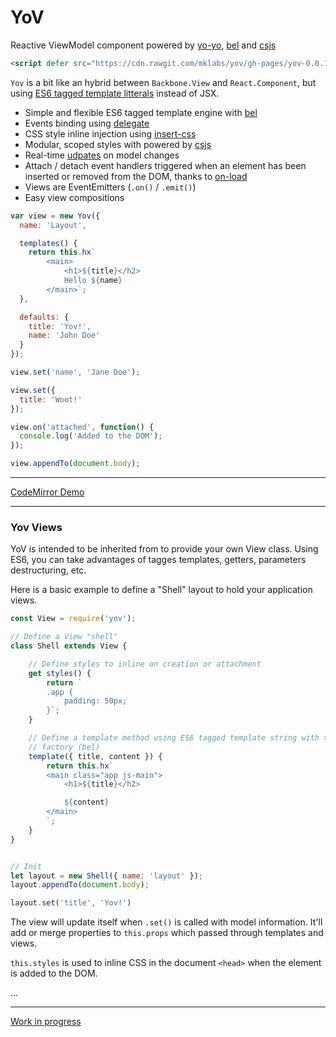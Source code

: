 # YoV

Reactive ViewModel component powered by
[yo-yo](https://github.com/maxogden/yo-yo), [bel](https://github.com/shama/bel)
and [csjs](https://github.com/rtsao/csjs#readme)

```html
<script defer src="https://cdn.rawgit.com/mklabs/yov/gh-pages/yov-0.0.1.js"></script>
```

`Yov` is a bit like an hybrid between `Backbone.View` and `React.Component`,
but using [ES6 tagged template
litterals](https://github.com/maxogden/yo-yo#tagged-template-literals) instead
of JSX.

- Simple and flexible ES6 tagged template engine with [bel](https://github.com/shama/bel)
- Events binding using [delegate](https://github.com/zenorocha/delegate)
- CSS style inline injection using [insert-css](https://github.com/substack/insert-css)
- Modular, scoped styles with powered by [csjs](https://github.com/rtsao/csjs#features)
- Real-time [udpates](https://github.com/maxogden/yo-yo#dynamic-updates) on model changes
- Attach / detach event handlers triggered when an element has been inserted or
  removed from the DOM, thanks to [on-load](https://github.com/shama/on-load)
- Views are EventEmitters (`.on()` / `.emit()`)
- Easy view compositions

```js
var view = new Yov({
  name: 'Layout',

  templates() {
    return this.hx`
		<main>
			<h1>${title}</h2>
			Hello ${name}
		</main>`;
  },

  defaults: {
    title: 'Yov!',
    name: 'John Doe'
  }
});

view.set('name', 'Jane Doe');

view.set({
  title: 'Woot!'
});

view.on('attached', function() {
  console.log('Added to the DOM');
});

view.appendTo(document.body);
```

---

[CodeMirror Demo](./examples/)

---

### Yov Views

YoV is intended to be inherited from to provide your own View class. Using ES6,
you can take advantages of tagges templates, getters, parameters destructuring, etc.

Here is a basic example to define a "Shell" layout to hold your application views.

```js
const View = require('yov');

// Define a View "shell"
class Shell extends View {

	// Define styles to inline on creation or attachment
	get styles() {
		return `
		.app {
			padding: 50px;
		}`;
	}

	// Define a template method using ES6 tagged template string with this.hx
	// factory (bel)
	template({ title, content }) {
		return this.hx`
		<main class="app js-main">
			<h1>${title}</h2>

			${content}
		</main>
		`;
	}
}


// Init
let layout = new Shell({ name: 'layout' });
layout.appendTo(document.body);

layout.set('title', 'Yov!')
```

The view will update itself when `.set()` is called with model information.
It'll add or merge properties to `this.props` which passed through templates and
views.

`this.styles` is used to inline CSS in the document `<head>` when the element
is added to the DOM.

...

---

[Work in progress](https://github.com/mklabs/yov/issues/1)


